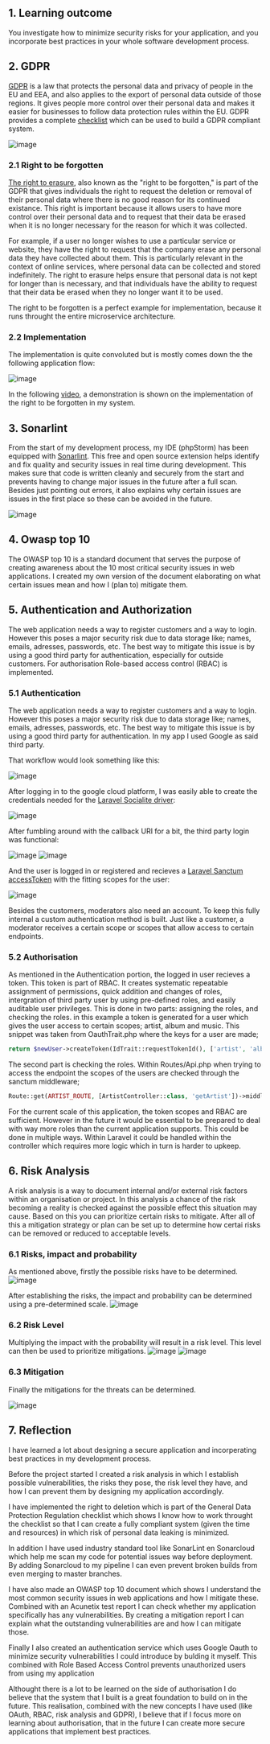 ## 1. Learning outcome
You investigate how to minimize security risks for your application, and you incorporate best practices in your whole software development process. 

## 2. GDPR 
[GDPR](https://gdpr.eu/) is a law that protects the personal data and privacy of people in the EU and EEA, and also applies to the export of personal data outside of those regions. It gives people more control over their personal data and makes it easier for businesses to follow data protection rules within the EU. GDPR provides a complete [checklist](https://gdpr.eu/checklist/) which can be used to build a GDPR compliant system.

![image](https://user-images.githubusercontent.com/46562627/210109150-aaee9429-9049-4c52-8b6c-787fefa1fd94.png)

### 2.1 Right to be forgotten
[The right to erasure](https://gdpr-info.eu/art-17-gdpr/), also known as the "right to be forgotten," is part of the GDPR that gives individuals the right to request the deletion or removal of their personal data where there is no good reason for its continued existance. This right is important because it allows users to have more control over their personal data and to request that their data be erased when it is no longer necessary for the reason for which it was collected.

For example, if a user no longer wishes to use a particular service or website, they have the right to request that the company erase any personal data they have collected about them. This is particularly relevant in the context of online services, where personal data can be collected and stored indefinitely. The right to erasure helps ensure that personal data is not kept for longer than is necessary, and that individuals have the ability to request that their data be erased when they no longer want it to be used.

The right to be forgotten is a perfect example for implementation, because it runs throught the entire microservice architecture. 

### 2.2 Implementation
The implementation is quite convoluted but is mostly comes down the the following application flow:

![image](https://user-images.githubusercontent.com/46562627/210110487-0165ed1c-5792-4591-aea9-5504608b9dd4.png)

In the following [video](https://drive.google.com/file/d/1oCtyQiwhsjAHpnWZI2-28eisn8OgQvnW/view?usp=sharing), a demonstration is shown on the implementation of the right to be forgotten in my system.


## 3. Sonarlint
From the start of my development process, my IDE (phpStorm) has been equipped with [Sonarlint](https://www.sonarsource.com/products/sonarlint/). This free and open source extension helps identify and fix quality and security issues in real time during development. This makes sure that code is written cleanly and securely from the start and prevents having to change major issues in the future after a full scan. Besides just pointing out errors, it also explains why certain issues are issues in the first place so these can be avoided in the future.

![image](https://user-images.githubusercontent.com/46562627/171626458-90b1ec25-9292-4da4-b49a-d75690d82302.png)

## 4. Owasp top 10
The OWASP top 10 is a standard document that serves the purpose of creating awareness about the 10 most critical security issues in web applications. I created my own version of the document elaborating on what certain issues mean and how I (plan to) mitigate them.

## 5. Authentication and Authorization
The web application needs a way to register customers and a way to login. However this poses a major security risk due to data storage like; names, emails, adresses, passwords, etc. 
The best way to mitigate this issue is by using a good third party for authentication, especially for outside customers.
For authorisation Role-based access control (RBAC) is implemented.

### 5.1 Authentication
The web application needs a way to register customers and a way to login. However this poses a major security risk due to data storage like; names, emails, adresses, passwords, etc. 
The best way to mitigate this issue is by using a good third party for authentication.
In my app I used Google as said third party.

That workflow would look something like this:

![image](https://user-images.githubusercontent.com/46562627/191809734-66c3edff-a220-4374-8572-14e5532d2613.png)

After logging in to the google cloud platform, I was easily able to create the credentials needed for the [Laravel Socialite driver](https://laravel.com/docs/9.x/socialite):

![image](https://user-images.githubusercontent.com/46562627/191803868-6114039c-88c3-4a3d-a812-f1a9762d63d4.png)

After fumbling around with the callback URI for a bit, the third party login was functional:

![image](https://user-images.githubusercontent.com/46562627/191809529-eeb2965a-d215-4e48-baf9-2ff323596b06.png)
![image](https://user-images.githubusercontent.com/46562627/171625197-f7bd2213-0a83-4ae8-ae69-6d7b17643774.png)

And the user is logged in or registered and recieves a [Laravel Sanctum accessToken](https://laravel.com/docs/9.x/sanctum) with the fitting scopes for the user:

![image](https://user-images.githubusercontent.com/46562627/171625743-4529d79c-7989-4a1c-8c18-ed9991083eb4.png)

Besides the customers, moderators also need an account. To keep this fully internal a custom authentication method is built. Just like a customer, a moderator receives a certain scope or scopes that allow access to certain endpoints.

### 5.2 Authorisation
As mentioned in the Authentication portion, the logged in user recieves a token. This token is part of RBAC. It creates systematic repeatable assignment of permissions, quick addition and changes of roles, intergration of third party user by using pre-defined roles, and easily auditable user privileges. 
This is done in two parts: assigning the roles, and checking the roles. in this example a token is generated for a user which gives the user access to certain scopes; artist, album and music. This snippet was taken from OauthTrait.php where the keys for a user are made;
```php
return $newUser->createToken(IdTrait::requestTokenId(), ['artist', 'album', 'music'])->plainTextToken;
```

The second part is checking the roles. Within Routes/Api.php when trying to access the endpoint the scopes of the users are checked through the sanctum middleware;

```php
Route::get(ARTIST_ROUTE, [ArtistController::class, 'getArtist'])->middleware(['auth:sanctum', 'abilities:artist']);
```

For the current scale of this application, the token scopes and RBAC are sufficient. However in the future it would be essential to be prepared to deal with way more roles than the current application supports. This could be done in multiple ways. Within Laravel it could be handled within the controller which requires more logic which in turn is harder to upkeep. 

## 6. Risk Analysis
A risk analysis is a way to document internal and/or external risk factors within an organisation or project. In this analysis a chance of the risk becoming a reality is checked against  the possible effect this situation may cause. Based on this you can prioritize certain risks to mitigate.
After all of this a mitigation strategy or plan can be set up to determine how certai risks can be removed or reduced to acceptable levels.

### 6.1 Risks, impact and probability
As mentioned above, firstly the possible risks have to be determined.
![image](https://user-images.githubusercontent.com/46562627/198877604-adcd36ce-19f3-4073-b5dd-c05ab506e14a.png)

After establishing the risks, the impact and probability can be determined using a pre-determined scale.
![image](https://user-images.githubusercontent.com/46562627/198877676-526b9048-6116-410c-a108-a8ca52333a79.png)

### 6.2 Risk Level
Multiplying the impact with the probability will result in a risk level. This level can then be used to prioritize mitigations.
![image](https://user-images.githubusercontent.com/46562627/198877758-3791c57e-8ee1-4d67-a6c1-a485f367b6ea.png)
![image](https://user-images.githubusercontent.com/46562627/198877745-786ea1e9-339b-4833-a4b8-3d3a82d13c55.png)

### 6.3 Mitigation
Finally the mitigations for the threats can be determined.

![image](https://user-images.githubusercontent.com/46562627/198877791-dc9e0171-3a12-429a-bc5c-3cf52a35bbfb.png)


## 7. Reflection
I have learned a lot about designing a secure application and incorperating best practices in my development process.

Before the project started I created a risk analysis in which I establish possible vulnerabilities, the risks they pose, the risk level they have, and how I can prevent them by designing my application accordingly.

I have implemented the right to deletion which is part of the General Data Protection Regulation checklist which shows I know how to work throught the checklist so that I can create a fully compliant system (given the time and resources) in which risk of personal data leaking is minimized.

In addition I have used industry standard tool like SonarLint en Sonarcloud which help me scan my code for potential issues way before deployment. By adding Sonarcloud to my pipeline I can even prevent broken builds from even merging to master branches.

I have also made an OWASP top 10 document which shows I understand the most common security issues in web applications and how I mitigate these. Combined with an Acunetix test report I can check whether my application specifically has any vulnerabilities. By creating a mitigation report I can explain what the outstanding vulnerabilities are and how I can mitigate those.

Finally I also created an authentication service which uses Google Oauth to minimize security vulnerabilities I could introduce by bulding it myself. This combined with Role Based Access Control prevents unauthorized users from using my application

Althought there is a lot to be learned on the side of authorisation I do believe that the system that I built is a great foundation to build on in the future. This realisation, combined with the new concepts I have used (like OAuth, RBAC, risk analysis and GDPR), I believe that if I focus more on learning about authorisation, that in the future I can create more secure applications that implement best practices.

